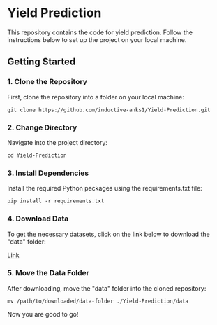 # Yield Prediction

This repository contains the code for yield prediction. Follow the instructions below to set up the project on your local machine.

## Getting Started

### 1. Clone the Repository

First, clone the repository into a folder on your local machine:

```
git clone https://github.com/inductive-anks1/Yield-Prediction.git

```


### 2. Change Directory

Navigate into the project directory:

```
cd Yield-Prediction

```


### 3. Install Dependencies

Install the required Python packages using the requirements.txt file:

```
pip install -r requirements.txt

```


### 4. Download Data

To get the necessary datasets, click on the link below to download the "data" folder:

[Link](https://drive.google.com/drive/folders/16bqLrwnWOaaxYgGfP2L_bPWAuEkenLVt?usp=drive_link)

### 5. Move the Data Folder

After downloading, move the "data" folder into the cloned repository:

```
mv /path/to/downloaded/data-folder ./Yield-Prediction/data

```
Now you are good to go!
